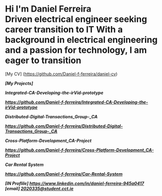 <h1> Hi I'm Daniel Ferreira <br> Driven electrical engineer seeking career transition to IT
With a background in electrical engineering and a passion for technology, I am eager to transition 

</h1>

[My CV] (https://github.com/Daniel-f-ferreira/daniel-cv)<b><i>

[My Projects]

Integrated-CA-Developing-the-irVid-prototype <br>

https://github.com/Daniel-f-ferreira/Integrated-CA-Developing-the-irVid-prototype <br>

Distributed-Digital-Transactions_Group-_CA <br>

https://github.com/Daniel-f-ferreira/Distributed-Digital-Transactions_Group-_CA <br>

Cross-Platform-Development_CA-Project <br>

https://github.com/Daniel-f-ferreira/Cross-Platform-Development_CA-Project <br>

Car Rental System <br>

https://github.com/Daniel-f-ferreira/Car-Rental-System <br>

[IN Proflile] https://www.linkedin.com/in/daniel-ferreira-945a0417 <br>
[email] 2020335@student.cct.ie <br>


<!--
**Daniel-f-ferreira/Daniel-f-ferreira** is a ✨ _special_ ✨ repository because its `README.md` (this file) appears on your GitHub profile.

Here are some ideas to get you started:

- 🔭 I’m currently working on ...
- 🌱 I’m currently learning ...
- 👯 I’m looking to collaborate on ...
- 🤔 I’m looking for help with ...
- 💬 Ask me about ...
- 📫 How to reach me: ...
- 😄 Pronouns: ...
- ⚡ Fun fact: ...
-->
